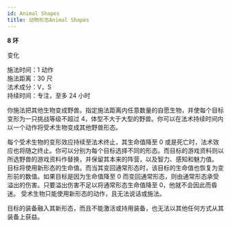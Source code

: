 ```yaml
---
id: Animal Shapes
title: 动物形态Animal Shapes
---
```


**8 环**

变化

施法时间：1 动作  
施法距离：30 尺  
法术成分：V，S  
持续时间：专注，至多 24 小时

你施法把其他生物变成野兽。指定施法距离内任意数量的自愿生物，并使每个目标变形为一只挑战等级不超过 4，体型不大于大型的野兽。你可以在法术持续时间内以一个动作将受术生物变成其他野兽形态。

每个受术生物的变形效应持续至法术终止，其生命值降至
0 或是死亡时，法术效应也将随之终止。你可以分别为每个目标选择不同的形态。而目标的游戏资料则以所选野兽的游戏资料作替换，并保留其本来的阵营，以及智力、感知和魅力值。
目标将使用新形态的生命值。而当其变回通常形态时，该目标的生命值也恢复为变形前的数值。如果目标是因为生命值降至
0 而变回通常形态，则由通常形态承受溢出的伤害。只要溢出伤害不足以将通常形态生命值降至 0，他就不会因此而昏迷。
受术生物只能使用新形态的动作，且无法说话或施法。

目标的装备融入其新形态，而且不能激活或持用装备，也无法以其他任何方式从其装备上获益。
